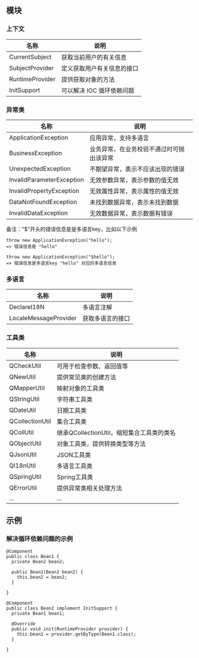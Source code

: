 ## 模块

### 上下文

| 名称 | 说明 |
| --- | --- |
| CurrentSubject | 获取当前用户的有关信息 |
| SubjectProvider | 定义获取用户有关信息的接口 |
| RuntimeProvider | 提供获取对象的方法 |
| InitSupport | 可以解决 IOC 循环依赖问题 |

### 异常类

| 名称 | 说明 |
| --- | --- |
| ApplicationException | 应用异常，支持多语言 |
| BusinessException | 业务异常，在业务校验不通过时可抛出该异常 |
| UnexpectedException | 不期望异常，表示不应该出现的错误 |
| InvalidParameterException | 无效参数异常，表示参数的值无效 |
| InvalidPropertyException | 无效属性异常，表示属性的值无效 |
| DataNotFoundException | 未找到数据异常，表示未找到数据 |
| InvalidDataException | 无效数据异常，表示数据有错误 |

备注："$"开头的错误信息是是多语言key，比如以下示例

```
throw new ApplicationException("hello");
=> 错误信息是 "hello"

throw new ApplicationException("$hello");
=> 错误信息是多语言key "hello" 对应的多语言信息
```

### 多语言

| 名称 | 说明 |
| --- | --- |
| DeclareI18N | 多语言注解 |
| LocaleMessageProvider | 获取多语言的接口 |

### 工具类

| 名称 | 说明 |
| --- | --- |
| QCheckUtil | 可用于检查参数、返回值等 |
| QNewUtil | 提供常见类的创建方法 |
| QMapperUtil | 映射对象的工具类 |
| QStringUtil | 字符串工具类 |
| QDateUtil | 日期工具类 |
| QCollectionUtil | 集合工具类 |
| QCollUtil | 继承QCollectionUtil，缩短集合工具类的类名 |
| QObjectUtil | 对象工具类，提供转换类型等方法 |
| QJsonUtil | JSON工具类 |
| QI18nUtil | 多语言工具类 |
| QSpringUtil | Spring工具类 |
| QErrorUtil | 提供异常类相关处理方法 |
| ... | ... |

## 示例

### 解决循环依赖问题的示例

```
@Component
public class Bean1 {
  private Bean2 bean2;
  
  public Bean1(Bean2 bean2) {
    this.bean2 = bean2;
  }
  
}

@Component
public class Bean2 implement InitSupport {
  private Bean1 bean1;
  
  @Override
  public void init(RuntimeProvider provider) {
    this.bean1 = provider.getByType(Bean1.class);
  }
  
}

```
